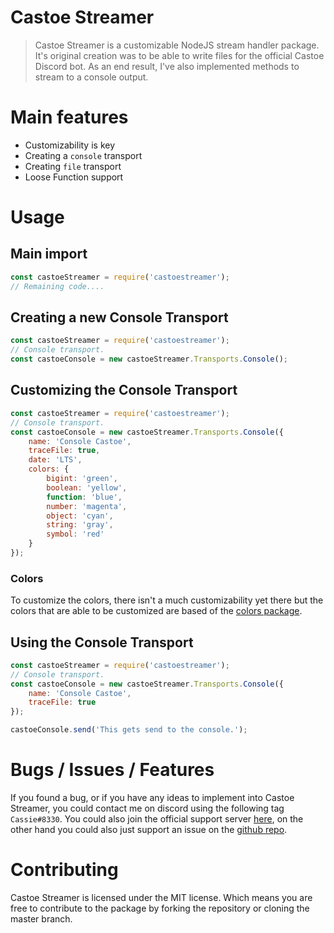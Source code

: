 # Castoe Streamer

> Castoe Streamer is a customizable NodeJS stream handler package. It's original creation was to be able to write files for the official Castoe Discord bot. As an end result, I've also implemented methods to stream to a console output. 

# Main features
* Customizability is key
* Creating a `console` transport
* Creating `file` transport
* Loose Function support

# Usage

## Main import
```JavaScript
const castoeStreamer = require('castoestreamer');
// Remaining code....
```

## Creating a new Console Transport
```JavaScript
const castoeStreamer = require('castoestreamer');
// Console transport.
const castoeConsole = new castoeStreamer.Transports.Console();
```

## Customizing the Console Transport
```JavaScript
const castoeStreamer = require('castoestreamer');
// Console transport.
const castoeConsole = new castoeStreamer.Transports.Console({
	name: 'Console Castoe',
	traceFile: true,
	date: 'LTS',
	colors: {
		bigint: 'green',
		boolean: 'yellow',
		function: 'blue',
		number: 'magenta',
		object: 'cyan',
		string: 'gray',
		symbol: 'red'
	}
});
```

### Colors
To customize the colors, there isn't a much customizability yet there but the colors that are able to be customized are based of the [colors package](https://www.npmjs.com/package/colors#text-colors).

## Using the Console Transport
```JavaScript
const castoeStreamer = require('castoestreamer');
// Console transport.
const castoeConsole = new castoeStreamer.Transports.Console({
	name: 'Console Castoe',
	traceFile: true
});

castoeConsole.send('This gets send to the console.');
```

# Bugs / Issues / Features
If you found a bug, or if you have any ideas to implement into Castoe Streamer, you could contact me on discord using the following tag `Cassie#8330`. You could also join the official support server [here](https://discord.gg/3BjWtjn), on the other hand you could also just support an issue on the [github repo](https://github.com/DevCassie/Castoe-Streamer/issues).

# Contributing
Castoe Streamer is licensed under the MIT license. Which means you are free to contribute to the package by forking the repository or cloning the master branch.